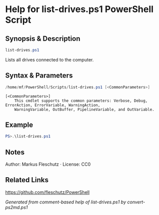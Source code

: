 # Help for list-drives.ps1 PowerShell Script

## Synopsis & Description
```powershell
list-drives.ps1
```

Lists all drives connected to the computer.

## Syntax & Parameters
```powershell
/home/mf/PowerShell/Scripts/list-drives.ps1 [<CommonParameters>]
```

```
[<CommonParameters>]
    This cmdlet supports the common parameters: Verbose, Debug, ErrorAction, ErrorVariable, WarningAction, 
    WarningVariable, OutBuffer, PipelineVariable, and OutVariable.
```

## Example
```powershell
PS>.\list-drives.ps1
```


## Notes
Author: Markus Fleschutz · License: CC0

## Related Links
https://github.com/fleschutz/PowerShell

*Generated from comment-based help of list-drives.ps1 by convert-ps2md.ps1*
